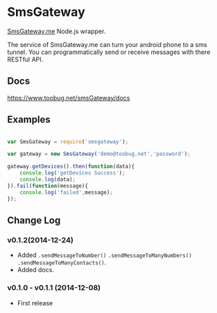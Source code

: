 # SmsGateway

[SmsGateway.me](https://smsgateway.me) Node.js wrapper.

The service of SmsGateway.me can turn your android phone to a sms tunnel. You can programmatically send or receive messages with there RESTful API.

## Docs

<https://www.toobug.net/smsGateway/docs>

## Examples

```javascript

var SmsGateway = require('smsgateway');

var gateway = new SmsGateway('demo@toobug.net','password');

gateway.getDevices().then(function(data){
	console.log('getDevices Success');
	console.log(data);
}).fail(function(message){
	console.log('failed',message);
});

```

## Change Log

### v0.1.2(2014-12-24)

- Added `.sendMessageToNumber()` `.sendMessageToManyNumbers()` `.sendMessageToManyContacts()`.
- Added docs.

### v0.1.0 - v0.1.1 (2014-12-08)

- First release